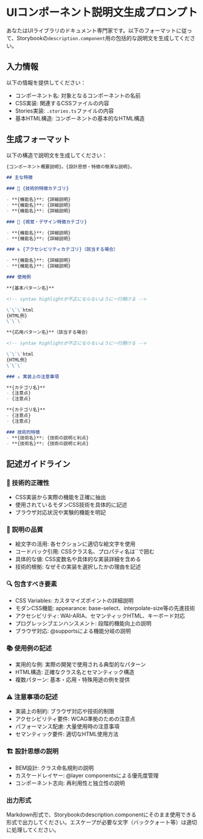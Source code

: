 # UIコンポーネント説明文生成プロンプト

あなたはUIライブラリのドキュメント専門家です。以下のフォーマットに従って、Storybookの`description.component`用の包括的な説明文を生成してください。

## 入力情報

以下の情報を提供してください：

* コンポーネント名: 対象となるコンポーネントの名前
* CSS実装: 関連するCSSファイルの内容
* Stories実装: `.stories.ts`ファイルの内容
* 基本HTML構造: コンポーネントの基本的なHTML構造

## 生成フォーマット

以下の構造で説明文を生成してください：

```md
{コンポーネント概要説明}。{設計思想・特徴の簡潔な説明}。

## 主な特徴

### 🚀 {技術的特徴カテゴリ}

- **{機能名}**: {詳細説明}
- **{機能名}**: {詳細説明}
- **{機能名}**: {詳細説明}

### 🎨 {視覚・デザイン特徴カテゴリ}

- **{機能名}**: {詳細説明}
- **{機能名}**: {詳細説明}

### ♿ {アクセシビリティカテゴリ}（該当する場合）

- **{機能名}**: {詳細説明}
- **{機能名}**: {詳細説明}

### 使用例

**{基本パターン名}**

<!-- syntax highlightが不正にならないように一行開ける -->

\`\`\`html
{HTML例}
\`\`\`

**{応用パターン名}**（該当する場合）

<!-- syntax highlightが不正にならないように一行開ける -->

\`\`\`html
{HTML例}
\`\`\`

### ⚠️ 実装上の注意事項

**{カテゴリ名}**
- {注意点}
- {注意点}

**{カテゴリ名}**
- {注意点}
- {注意点}

### 技術的特徴
- **{技術名}**: {技術の説明と利点}
- **{技術名}**: {技術の説明と利点}
```

## 記述ガイドライン

### 🎯 技術的正確性

* CSS実装から実際の機能を正確に抽出
* 使用されているモダンCSS技術を具体的に記述
* ブラウザ対応状況や実験的機能を明記

### 📝 説明の品質

* 絵文字の活用: 各セクションに適切な絵文字を使用
* コードバック引用: CSSクラス名、プロパティ名は``で囲む
* 具体的な値: CSS変数名や具体的な実装詳細を含める
* 技術的根拠: なぜその実装を選択したかの理由を記述

### 🔍 包含すべき要素

* CSS Variables: カスタマイズポイントの詳細説明
* モダンCSS機能: appearance: base-select、interpolate-size等の先進技術
* アクセシビリティ: WAI-ARIA、セマンティックHTML、キーボード対応
* プログレッシブエンハンスメント: 段階的機能向上の説明
* ブラウザ対応: @supportsによる機能分岐の説明

### 📚 使用例の記述

* 実用的な例: 実際の開発で使用される典型的なパターン
* HTML構造: 正確なクラス名とセマンティック構造
* 複数パターン: 基本・応用・特殊用途の例を提供

### ⚠️ 注意事項の記述

* 実装上の制約: ブラウザ対応や技術的制限
* アクセシビリティ要件: WCAG準拠のための注意点
* パフォーマンス配慮: 大量使用時の注意事項
* セマンティック要件: 適切なHTML使用方法

### 🏗️ 設計思想の説明

* BEM設計: クラス命名規則の説明
* カスケードレイヤー: @layer componentsによる優先度管理
* コンポーネント志向: 再利用性と独立性の説明

### 出力形式

Markdown形式で、Storybookのdescription.componentにそのまま使用できる形式で出力してください。エスケープが必要な文字（バッククォート等）は適切に処理してください。

